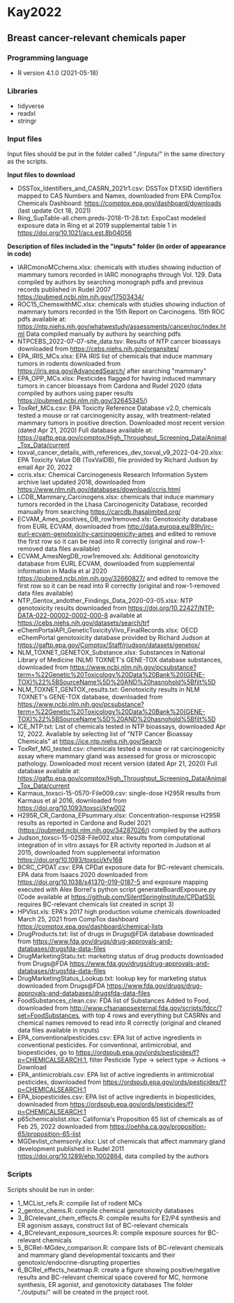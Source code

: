 # Kay2022
## Breast cancer-relevant chemicals paper

### Programming language 

- R version 4.1.0 (2021-05-18)

### Libraries
- tidyverse
- readxl
- stringr

### Input files
Input files should be put in the folder called "./inputs/" in the same directory as the scripts. 

<b>Input files to download</b>
- DSSTox_Identifiers_and_CASRN_2021r1.csv: DSSTox DTXSID identifiers mapped to CAS Numbers and Names, downloaded from EPA CompTox Chemicals Dashboard: https://comptox.epa.gov/dashboard/downloads (last update Oct 18, 2021)
- Ring_SupTable-all.chem.preds-2018-11-28.txt: ExpoCast modeled exposure data in Ring et al 2019 supplemental table 1 in https://doi.org/10.1021/acs.est.8b04056

<b>Description of files included in the "inputs" folder (in order of appearance in code)</b>
- IARCmonoMCchems.xlsx: chemicals with studies showing induction of mammary tumors recorded in IARC monographs through Vol. 129. Data compiled by authors by searching monograph pdfs and previous records published in Rudel 2007 https://pubmed.ncbi.nlm.nih.gov/17503434/ 
- ROC15_ChemswithMC.xlsx: chemicals with studies showing induction of mammary tumors recorded in the 15th Report on Carcinogens. 15th ROC pdfs available at: https://ntp.niehs.nih.gov/whatwestudy/assessments/cancer/roc/index.html Data compiled manually by authors by searching pdfs 
- NTPCEBS_2022-07-07-site_data.tsv: Results of NTP cancer bioassays downloaded from https://cebs.niehs.nih.gov/organsites/ 
- EPA_IRIS_MCs.xlsx: EPA IRIS list of chemicals that induce mammary tumors in rodents downloaded from https://iris.epa.gov/AdvancedSearch/ after searching "mammary" 
- EPA_OPP_MCs.xlsx: Pesticides flagged for having induced mammary tumors in cancer bioassays from Cardona and Rudel 2020 (data compiled by authors using paper results https://pubmed.ncbi.nlm.nih.gov/32645345/) 
- ToxRef_MCs.csv: EPA Toxicity Reference Database v2.0, chemicals tested a mouse or rat carcinogenicity assay, with treatment-related mammary tumors in positive direction. Downloaded most recent version (dated Apr 21, 2020) Full database available at: https://gaftp.epa.gov/comptox/High_Throughput_Screening_Data/Animal_Tox_Data/current
- toxval_cancer_details_with_references_dev_toxval_v9_2022-04-20.xlsx: EPA Toxicity Value DB (ToxValDB), file provided by Richard Judson by email Apr 20, 2022
- ccris.xlsx: Chemical Carcinogenesis Research Information System archive last updated 2018, downloaded from https://www.nlm.nih.gov/databases/download/ccris.html 
- LCDB_Mammary_Carcinogens.xlsx: chemicals that induce mammary tumors recorded in the Lhasa Carcinogenicity Database, recorded manually from searching https://carcdb.lhasalimited.org/ 
- ECVAM_Ames_positives_DB_row1removed.xls: Genotoxicity database from EURL ECVAM, downloaded from http://data.europa.eu/89h/jrc-eurl-ecvam-genotoxicity-carcinogenicity-ames and edited to remove the first row so it can be read into R correctly (original and row-1-removed data files available)
- ECVAM_AmesNegDB_row1removed.xls: Additional genotoxicity database from EURL ECVAM, downloaded from supplemental information in Madia et al 2020 https://pubmed.ncbi.nlm.nih.gov/32660827/ and edited to remove the first row so it can be read into R correctly (original and row-1-removed data files available)
- NTP_Gentox_andother_Findings_Data_2020-03-05.xlsx: NTP genotoxicity results downloaded from https://doi.org/10.22427/NTP-DATA-022-00002-0002-000-8 available at https://cebs.niehs.nih.gov/datasets/search/trf 
- eChemPortalAPI_GeneticToxicityVivo_FinalRecords.xlsx: OECD eChemPortal genotoxicity database provided by Richard Judson at https://gaftp.epa.gov/Comptox/Staff/rjudson/datasets/genetox/ 
- NLM_TOXNET_GENETOX_Substance.xlsx: Substances in National Library of Medicine (NLM) TOXNET's GENE-TOX database substances, downloaded from https://www.ncbi.nlm.nih.gov/pcsubstance?term=%22Genetic%20Toxicology%20Data%20Bank%20(GENE-TOX)%22%5BSourceName%5D%20AND%20hasnohold%5Bfilt%5D 
- NLM_TOXNET_GENTOX_results.txt: Genotoxicity results in NLM TOXNET's GENE-TOX database, downloaded from https://www.ncbi.nlm.nih.gov/pcsubstance?term=%22Genetic%20Toxicology%20Data%20Bank%20(GENE-TOX)%22%5BSourceName%5D%20AND%20hasnohold%5Bfilt%5D 
- ICE_NTP.txt: List of chemicals tested in NTP bioassays, downloaded Apr 12, 2022. Available by selecting list of "NTP Cancer Bioassay Chemicals" at https://ice.ntp.niehs.nih.gov/Search
- ToxRef_MG_tested.csv: chemicals tested a mouse or rat carcinogenicity assay where mammary gland was assessed for gross or microscopic pathology. Downloaded most recent version (dated Apr 21, 2020) Full database available at: https://gaftp.epa.gov/comptox/High_Throughput_Screening_Data/Animal_Tox_Data/current
- Karmaus_toxsci-15-0570-File009.csv: single-dose H295R results from Karmaus et al 2016, downloaded from https://doi.org/10.1093/toxsci/kfw002 
- H295R_CR_Cardona_EPsummary.xlsx: Concentration-response H295R results as reported in Cardona and Rudel 2021 (https://pubmed.ncbi.nlm.nih.gov/34287026/) compiled by the authors 
- Judson_toxsci-15-0258-File002.xlsx: Results from computational integration of in vitro assays for ER activity reported in Judson et al 2015, downloaded from supplemental information https://doi.org/10.1093/toxsci/kfv168 
- BCRC_CPDAT.csv: EPA CPDat exposure data for BC-relevant chemicals. EPA data from Isaacs 2020 downloaded from https://doi.org/10.1038/s41370-019-0187-5 and exposure mapping executed with Alex Borrel's python script generateBoardExposure.py (Code available at https://github.com/SilentSpringInstitute/CPDatSSI, requires BC-relevant chemicals list created in script 3) 
- HPVlist.xls: EPA's 2017 high production volume chemicals downloaded March 25, 2021 from CompTox dashboard https://comptox.epa.gov/dashboard/chemical-lists 
- DrugProducts.txt: list of drugs in Drugs@FDA database downloaded from https://www.fda.gov/drugs/drug-approvals-and-databases/drugsfda-data-files 
- DrugMarketingStatu.txt: marketing status of drug products downloaded from Drugs@FDA https://www.fda.gov/drugs/drug-approvals-and-databases/drugsfda-data-files 
- DrugMarketingStatus_Lookup.txt: lookup key for marketing status downloaded from Drugs@FDA https://www.fda.gov/drugs/drug-approvals-and-databases/drugsfda-data-files 
- FoodSubstances_clean.csv: FDA list of Substances Added to Food, downloaded from http://www.cfsanappsexternal.fda.gov/scripts/fdcc/?set=FoodSubstances, with top 4 rows and everything but CASRNs and chemical names removed to read into R correctly (original and cleaned data files available in inputs)
- EPA_conventionalpesticides.csv: EPA list of active ingredients in conventional pesticides. For conventional, antimicrobial, and biopesticides, go to https://ordspub.epa.gov/ords/pesticides/f?p=CHEMICALSEARCH:1, filter Pesticide Type -> select type -> Actions -> Download
- EPA_antimicrobials.csv: EPA list of active ingredients in antimicrobial pesticides, downloaded from https://ordspub.epa.gov/ords/pesticides/f?p=CHEMICALSEARCH:1 
- EPA_biopesticides.csv: EPA list of active ingredients in biopesticides, downloaded from https://ordspub.epa.gov/ords/pesticides/f?p=CHEMICALSEARCH:1 
- p65chemicalslist.xlsx: California's Proposition 65 list of chemicals as of Feb 25, 2022 downloaded from https://oehha.ca.gov/proposition-65/proposition-65-list 
- MGDevlist_chemsonly.xlsx: List of chemicals that affect mammary gland development published in Rudel 2011 https://doi.org/10.1289/ehp.1002864, data compiled by the authors 

### Scripts
Scripts should be run in order:
- 1_MCList_refs.R: compile list of rodent MCs
- 2_gentox_chems.R: compile chemical genotoxicity databases
- 3_BCrelevant_chem_effects.R: compile results for E2/P4 synthesis and ER agonism assays, construct list of BC-relevant chemicals 
- 4_BCrelevant_exposure_sources.R: compile exposure sources for BC-relevant chemicals
- 5_BCRel-MGdev_comparison.R: compare lists of BC-relevant chemicals and mammary gland developmental toxicants and their genotoxic/endocrine-disrupting properties
- 6_BCRel_effects_heatmap.R: create a figure showing positive/negative results and BC-relevant chemical space covered for MC, hormone synthesis, ER agonist, and genotoxicity databases 
The folder "./outputs/" will be created in the project root. 
